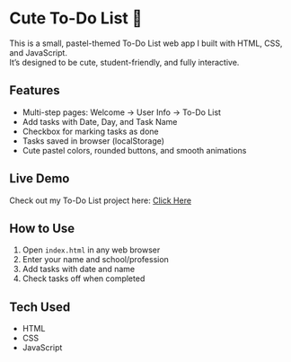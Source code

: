 # Cute To-Do List 🌸

This is a small, pastel-themed To-Do List web app I built with HTML, CSS, and JavaScript.  
It’s designed to be cute, student-friendly, and fully interactive.

## Features
- Multi-step pages: Welcome → User Info → To-Do List
- Add tasks with Date, Day, and Task Name
- Checkbox for marking tasks as done
- Tasks saved in browser (localStorage)
- Cute pastel colors, rounded buttons, and smooth animations

## Live Demo
Check out my To-Do List project here: [Click Here](https://ruqaiyyahtabassum.github.io/cute-todo-list/)

## How to Use
1. Open `index.html` in any web browser
2. Enter your name and school/profession
3. Add tasks with date and name
4. Check tasks off when completed

## Tech Used
- HTML
- CSS
- JavaScript
